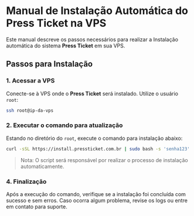 # Manual de Instalação Automática do Press Ticket na VPS

Este manual descreve os passos necessários para realizar a Instalação automática do sistema **Press Ticket** em sua VPS.

## Passos para Instalação

### 1. Acessar a VPS

Conecte-se à VPS onde o **Press Ticket** será instalado. Utilize o usuário `root`:

```bash
ssh root@ip-da-vps
```

### 2. Executar o comando para atualização

Estando no diretório do `root`, execute o comando para instalação abaixo:

```bash
curl -sSL https://install.pressticket.com.br | sudo bash -s 'senha123' 'empresa' 'back.pressticket.com.br' 'front.pressticket.com.br' 4000 3000 3 10 'admin@pressticket.com.br'
```

> Nota: O script será responsável por realizar o processo de instalação automaticamente.

### 4. Finalização

Após a execução do comando, verifique se a instalação foi concluída com sucesso e sem erros. Caso ocorra algum problema, revise os logs ou entre em contato para suporte.
